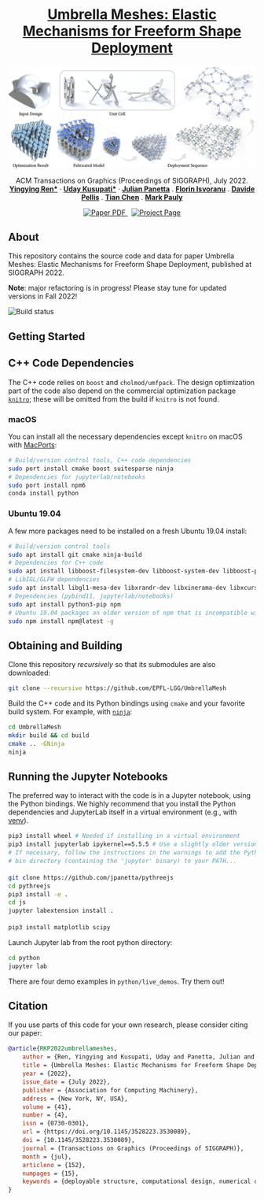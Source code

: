 <!-- PROJECT LOGO -->
<p align="center">

  <h1 align="center"><a href="https://lgg.epfl.ch/publications/2022/UmbrellaMeshes/index.php/">Umbrella Meshes: Elastic Mechanisms for Freeform Shape Deployment</a></h1>

![Teaser](./release/projects_teaser.png)

  <p align="center">
    ACM Transactions on Graphics (Proceedings of SIGGRAPH), July 2022.
    <br />
    <a href="http://samararen.github.io//"><strong>Yingying Ren*</strong></a>
    ·
    <a href="http://lgg.epfl.ch/people.php?p=1/"><strong>Uday Kusupati*</strong></a>
    ·
    <a href="http://julianpanetta.com/"><strong>Julian Panetta</strong></a> 
    .
    <a href="http://lgg.epfl.ch/people.php?p=1"><strong>Florin Isvoranu</strong></a> 
    .
    <a href="http://lgg.epfl.ch/people.php?p=1"><strong>Davide Pellis</strong></a>
    .
    <a href="http://lgg.epfl.ch/people.php?p=1/"><strong>Tian Chen</strong></a>
    .
    <a href="http://lgg.epfl.ch/people.php?p=1"><strong>Mark Pauly</strong></a>
  </p>

  <p align="center">
    <a href='https://lgg.epfl.ch/publications/2022/UmbrellaMeshes/paper.pdf'>
      <img src='https://img.shields.io/badge/Paper-PDF-red?style=flat-square' alt='Paper PDF'>
    </a>
    <a href='https://lgg.epfl.ch/publications/2022/UmbrellaMeshes/index.php' style='padding-left: 0.5rem;'>
      <img src='https://img.shields.io/badge/Project-Page-blue?style=flat-square' alt='Project Page'>
    </a>
  </p>
</p>

## About

This repository contains the source code and data for paper Umbrella Meshes: Elastic Mechanisms for Freeform Shape Deployment, published at SIGGRAPH 2022. 

**Note**: major refactoring is in progress! Please stay tune for updated versions in Fall 2022!

![Build status](https://github.com/EPFL-LGG/UmbrellaMesh_release_v1/actions/workflows/autotests.yml/badge.svg)

## Getting Started

## C++ Code Dependencies

The C++ code relies on `boost` and `cholmod/umfpack`. The design optimization part of the code also depend on the commercial
optimization package [`knitro`](https://www.artelys.com/solvers/knitro/); these
will be omitted from the build if `knitro` is not found.

### macOS
You can install all the necessary dependencies except `knitro` on macOS with [MacPorts](https://www.macports.org):

```bash
# Build/version control tools, C++ code dependencies
sudo port install cmake boost suitesparse ninja
# Dependencies for jupyterlab/notebooks
sudo port install npm6
conda install python
```

### Ubuntu 19.04
A few more packages need to be installed on a fresh Ubuntu 19.04 install:
```bash
# Build/version control tools
sudo apt install git cmake ninja-build
# Dependencies for C++ code
sudo apt install libboost-filesystem-dev libboost-system-dev libboost-program-options-dev libsuitesparse-dev
# LibIGL/GLFW dependencies
sudo apt install libgl1-mesa-dev libxrandr-dev libxinerama-dev libxcursor-dev libxi-dev
# Dependencies (pybind11, jupyterlab/notebooks)
sudo apt install python3-pip npm
# Ubuntu 19.04 packages an older version of npm that is incompatible with its nodejs version...
sudo npm install npm@latest -g
```

## Obtaining and Building

Clone this repository *recursively* so that its submodules are also downloaded:

```bash
git clone --recursive https://github.com/EPFL-LGG/UmbrellaMesh
```

Build the C++ code and its Python bindings using `cmake` and your favorite
build system. For example, with [`ninja`](https://ninja-build.org):

```bash
cd UmbrellaMesh
mkdir build && cd build
cmake .. -GNinja
ninja
```


## Running the Jupyter Notebooks
The preferred way to interact with the code is in a Jupyter notebook,
using the Python bindings.
We highly recommend that you install the Python dependencies and JupyterLab itself in a
virtual environment (e.g., with [venv](https://docs.python.org/3/library/venv.html)).

```bash
pip3 install wheel # Needed if installing in a virtual environment
pip3 install jupyterlab ipykernel==5.5.5 # Use a slightly older version of ipykernel to avoid cluttering notebook with stdout content.
# If necessary, follow the instructions in the warnings to add the Python user
# bin directory (containing the 'jupyter' binary) to your PATH...

git clone https://github.com/jpanetta/pythreejs
cd pythreejs
pip3 install -e .
cd js
jupyter labextension install .

pip3 install matplotlib scipy
```

Launch Jupyter lab from the root python directory:
```bash
cd python
jupyter lab
```
There are four demo examples in `python/live_demos`. Try them out!


## Citation
If you use parts of this code for your own research, please consider citing our paper:
```bibtex
@article{RKP2022umbrellameshes,
	author = {Ren, Yingying and Kusupati, Uday and Panetta, Julian and Isvoranu, Florin and Pellis, Davide and Chen, Tian and Pauly, Mark},
	title = {Umbrella Meshes: Elastic Mechanisms for Freeform Shape Deployment},
	year = {2022},
	issue_date = {July 2022},
	publisher = {Association for Computing Machinery},
	address = {New York, NY, USA},
	volume = {41},
	number = {4},
	issn = {0730-0301},
	url = {https://doi.org/10.1145/3528223.3530089},
	doi = {10.1145/3528223.3530089},
    journal = {Transactions on Graphics (Proceedings of SIGGRAPH)},
	month = {jul},
	articleno = {152},
	numpages = {15},
	keywords = {deployable structure, computational design, numerical optimization, fabrication, physics-based simulation}
}
```
